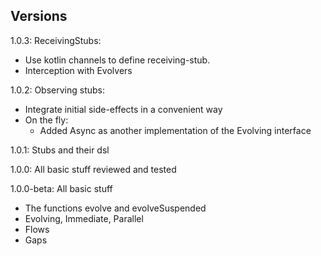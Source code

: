 ## Versions
1.0.3: ReceivingStubs: 
   * Use kotlin channels to define receiving-stub. 
   * Interception with Evolvers

1.0.2: Observing stubs:
   * Integrate initial side-effects in a convenient way
   * On the fly: 
       * Added Async as another implementation of the Evolving interface 

1.0.1: Stubs and their dsl

1.0.0: All basic stuff reviewed and tested

1.0.0-beta: All basic stuff
   * The functions evolve and evolveSuspended 
   * Evolving, Immediate, Parallel
   * Flows 
   * Gaps